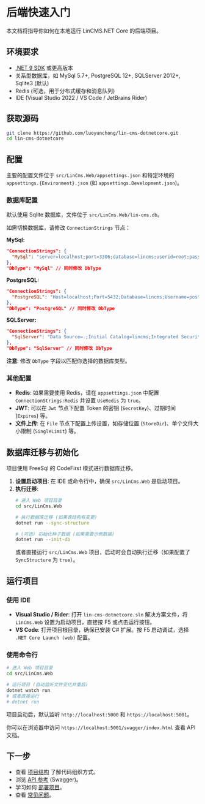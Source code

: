 # 后端快速入门

本文档将指导你如何在本地运行 LinCMS.NET Core 的后端项目。

## 环境要求

- [.NET 9 SDK](https://dotnet.microsoft.com/download/dotnet/6.0) 或更高版本
- 关系型数据库，如 MySql 5.7+, PostgreSQL 12+, SQLServer 2012+, Sqlite3 (默认)
- Redis (可选，用于分布式缓存和消息队列)
- IDE (Visual Studio 2022 / VS Code / JetBrains Rider)

## 获取源码

```bash
git clone https://github.com/luoyunchong/lin-cms-dotnetcore.git
cd lin-cms-dotnetcore
```

## 配置

主要的配置文件位于 `src/LinCms.Web/appsettings.json` 和特定环境的 `appsettings.{Environment}.json` (如 `appsettings.Development.json`)。

### 数据库配置

默认使用 Sqlite 数据库，文件位于 `src/LinCms.Web/lin-cms.db`。

如需切换数据库，请修改 `ConnectionStrings` 节点：

**MySql:**
```json
"ConnectionStrings": {
  "MySql": "server=localhost;port=3306;database=lincms;userid=root;password=root;sslmode=none;AllowPublicKeyRetrieval=True;"
},
"DbType": "MySql" // 同时修改 DbType
```

**PostgreSQL:**
```json
"ConnectionStrings": {
  "PostgreSQL": "Host=localhost;Port=5432;Database=lincms;Username=postgres;Password=root;"
},
"DbType": "PostgreSQL" // 同时修改 DbType
```

**SQLServer:**
```json
"ConnectionStrings": {
  "SqlServer": "Data Source=.;Initial Catalog=lincms;Integrated Security=True;Encrypt=True;TrustServerCertificate=True;"
},
"DbType": "SqlServer" // 同时修改 DbType
```

**注意**: 修改 `DbType` 字段以匹配你选择的数据库类型。

### 其他配置

- **Redis**: 如果需要使用 Redis，请在 `appsettings.json` 中配置 `ConnectionStrings:Redis` 并设置 `UseRedis` 为 `true`。
- **JWT**: 可以在 `Jwt` 节点下配置 Token 的密钥 (`SecretKey`)、过期时间 (`Expires`) 等。
- **文件上传**: 在 `File` 节点下配置上传设置，如存储位置 (`StoreDir`)、单个文件大小限制 (`SingleLimit`) 等。

## 数据库迁移与初始化

项目使用 FreeSql 的 CodeFirst 模式进行数据库迁移。

1.  **设置启动项目**: 在 IDE 或命令行中，确保 `src/LinCms.Web` 是启动项目。
2.  **执行迁移**:
    ```bash
    # 进入 Web 项目目录
    cd src/LinCms.Web

    # 执行数据库迁移 (如果表结构有变更)
    dotnet run --sync-structure

    # (可选) 初始化种子数据 (如果需要示例数据)
    dotnet run --init-db
    ```
    或者直接运行 `src/LinCms.Web` 项目，启动时会自动执行迁移（如果配置了 `SyncStructure` 为 `true`）。

## 运行项目

### 使用 IDE

- **Visual Studio / Rider**: 打开 `lin-cms-dotnetcore.sln` 解决方案文件，将 `LinCms.Web` 设置为启动项目，直接按 F5 或点击运行按钮。
- **VS Code**: 打开项目根目录，确保已安装 C# 扩展。按 F5 启动调试，选择 `.NET Core Launch (web)` 配置。

### 使用命令行

```bash
# 进入 Web 项目目录
cd src/LinCms.Web

# 运行项目 (自动监听文件变化并重启)
dotnet watch run
# 或者直接运行
# dotnet run
```

项目启动后，默认监听 `http://localhost:5000` 和 `https://localhost:5001`。

你可以在浏览器中访问 `https://localhost:5001/swagger/index.html` 查看 API 文档。

## 下一步

- 查看 [项目结构](./project-structure.md) 了解代码组织方式。
- 浏览 [API 参考](./api-reference.md) (Swagger)。
- 学习如何 [部署项目](./deployment.md)。
- 查看 [常见问题](./faq.md)。
